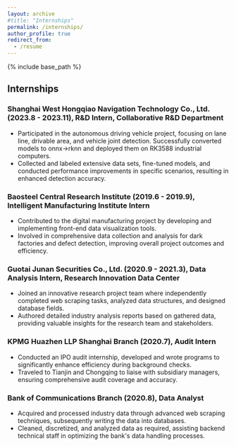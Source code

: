 ```yaml
---
layout: archive
#title: "Internships"
permalink: /internships/
author_profile: true
redirect_from:
  - /resume
---
```

{% include base_path %}

## Internships

### Shanghai West Hongqiao Navigation Technology Co., Ltd. (2023.8 - 2023.11), R&D Intern, Collaborative R&D Department
- Participated in the autonomous driving vehicle project, focusing on lane line, drivable area, and vehicle joint detection. Successfully converted models to onnx->rknn and deployed them on RK3588 industrial computers.
- Collected and labeled extensive data sets, fine-tuned models, and conducted performance improvements in specific scenarios, resulting in enhanced detection accuracy.

### Baosteel Central Research Institute (2019.6 - 2019.9), Intelligent Manufacturing Institute Intern
- Contributed to the digital manufacturing project by developing and implementing front-end data visualization tools.
- Involved in comprehensive data collection and analysis for dark factories and defect detection, improving overall project outcomes and efficiency.

### Guotai Junan Securities Co., Ltd. (2020.9 - 2021.3), Data Analysis Intern, Research Innovation Data Center
- Joined an innovative research project team where independently completed web scraping tasks, analyzed data structures, and designed database fields.
- Authored detailed industry analysis reports based on gathered data, providing valuable insights for the research team and stakeholders.

### KPMG Huazhen LLP Shanghai Branch (2020.7), Audit Intern
- Conducted an IPO audit internship, developed and wrote programs to significantly enhance efficiency during background checks.
- Traveled to Tianjin and Chongqing to liaise with subsidiary managers, ensuring comprehensive audit coverage and accuracy.

### Bank of Communications Branch (2020.8), Data Analyst
- Acquired and processed industry data through advanced web scraping techniques, subsequently writing the data into databases.
- Cleaned, discretized, and analyzed data as required, assisting backend technical staff in optimizing the bank's data handling processes.
